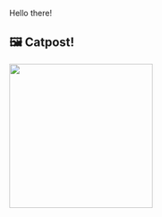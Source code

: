 Hello there!



## 🖼️ Catpost!

<sub>
    <img src="https://cdn2.thecatapi.com/images/3to.jpg" height="256">
</sub>

